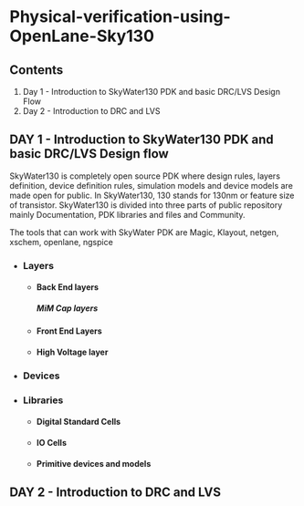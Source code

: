 # Physical-verification-using-OpenLane-Sky130

## Contents
  1. Day 1 - Introduction to SkyWater130 PDK and basic DRC/LVS Design Flow
  2. Day 2 - Introduction to DRC and LVS

## DAY 1 - Introduction to SkyWater130 PDK and basic DRC/LVS Design flow

SkyWater130 is completely open source PDK where design rules, layers definition, device definition rules, simulation models and device models are made open for public. In SkyWater130, 130 stands for 130nm or feature size of transistor. SkyWater130 is divided into three parts of public repository mainly Documentation, PDK libraries and files and Community.

The tools that can work with SkyWater PDK are Magic, Klayout, netgen, xschem, openlane, ngspice

* ### **Layers**
  * #### Back End layers
      ##### MiM Cap layers
  * #### Front End Layers
  * #### High Voltage layer
* ### **Devices**
* ### **Libraries**
  * #### Digital Standard Cells
  * #### IO Cells
  * #### Primitive devices and models


## DAY 2 - Introduction to DRC and LVS

 
